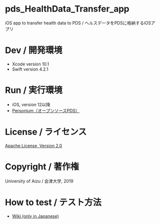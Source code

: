 # pds_HealthData_Transfer_app
iOS app to transfer health data to PDS / ヘルスデータをPDSに格納するiOSアプリ

# Dev / 開発環境
- Xcode version 10.1  
- Swift version 4.2.1  

# Run / 実行環境
- iOS, version 12以降
- [Personium（オープンソースPDS）](https://personium.io/ja/index.html)

# License / ライセンス
[Apache License, Version 2.0](https://www.apache.org/licenses/)

# Copyright / 著作権
University of Aizu / 会津大学, 2019

# How to test / テスト方法
- [Wiki (only in Japanese)](https://github.com/uoanlab/pds_HealthData_Transfer_app/wiki)
